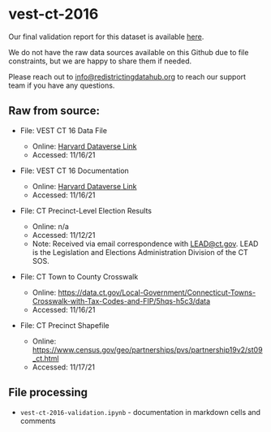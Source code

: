 # vest-ct-2016

Our final validation report for this dataset is available [here](https://redistrictingdatahub.org/dataset/vest-2016-connecticut-precinct-and-election-results/).

We do not have the raw data sources available on this Github due to file constraints, but we are happy to share them if needed. 

Please reach out to info@redistrictingdatahub.org to reach our support team if you have any questions.

## **Raw from source:**
- File: VEST CT 16 Data File
  - Online: [Harvard Dataverse Link](https://dataverse.harvard.edu/file.xhtml?fileId=4986639&version=72.0)
  - Accessed: 11/16/21

- File: VEST CT 16 Documentation
  - Online: [Harvard Dataverse Link](https://dataverse.harvard.edu/file.xhtml?fileId=5371866&version=72.0)
  - Accessed: 11/16/21

- File: CT Precinct-Level Election Results
  - Online: n/a 
  - Accessed: 11/12/21 
  - Note: Received via email correspondence with LEAD@ct.gov. LEAD is the Legislation and Elections Administration Division of the CT SOS. 

- File: CT Town to County Crosswalk
  - Online: https://data.ct.gov/Local-Government/Connecticut-Towns-Crosswalk-with-Tax-Codes-and-FIP/5hqs-h5c3/data
  - Accessed: 11/16/21

- File: CT Precinct Shapefile
  - Online: https://www.census.gov/geo/partnerships/pvs/partnership19v2/st09_ct.html
  - Accessed: 11/17/21   

## File processing

- `vest-ct-2016-validation.ipynb` - documentation in markdown cells and comments
